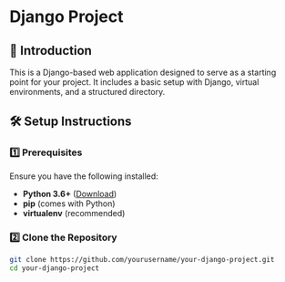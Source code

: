 # Django Project

## 🚀 Introduction
This is a Django-based web application designed to serve as a starting point for your project. It includes a basic setup with Django, virtual environments, and a structured directory.

## 🛠️ Setup Instructions

### 1️⃣ Prerequisites
Ensure you have the following installed:
- **Python 3.6+** ([Download](https://www.python.org/downloads/))
- **pip** (comes with Python)
- **virtualenv** (recommended)

### 2️⃣ Clone the Repository
```sh
git clone https://github.com/yourusername/your-django-project.git
cd your-django-project
```
